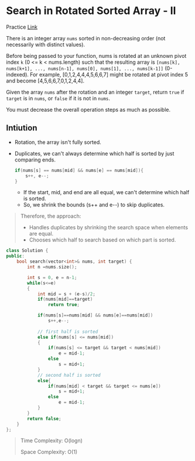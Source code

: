# Search in Rotated Sorted Array - II

Practice [Link](https://leetcode.com/problems/search-in-rotated-sorted-array-ii/description/)

There is an integer array `nums` sorted in non-decreasing order (not necessarily with distinct values).

Before being passed to your function, nums is rotated at an unknown pivot index `k` (0 <= k < nums.length) such that the resulting array is `[nums[k], nums[k+1], ..., nums[n-1], nums[0], nums[1], ..., nums[k-1]]` (0-indexed). For example, [0,1,2,4,4,4,5,6,6,7] might be rotated at pivot index 5 and become [4,5,6,6,7,0,1,2,4,4].

Given the array `nums` after the rotation and an integer `target`, return `true` if `target` is in `nums`, or `false` if it is not in `nums`.

You must decrease the overall operation steps as much as possible.



## Intiution

- Rotation, the array isn't fully sorted.
- Duplicates, we can't always determine which half is sorted by just comparing ends.

    ```cpp
    if(nums[s] == nums[mid] && nums[e] == nums[mid]){
        s++, e--;
    }
    ```
    - If the start, mid, and end are all equal, we can't determine which half is sorted.
  - So, we shrink the bounds (s++ and e--) to skip duplicates.

> Therefore, the approach: 
> - Handles duplicates by shrinking the search space when elements are equal.
> - Chooses which half to search based on which part is sorted.

```cpp
class Solution {
public:
    bool search(vector<int>& nums, int target) {
        int n =nums.size();

        int s = 0, e = n-1;
        while(s<=e)
        {
            int mid = s + (e-s)/2;
            if(nums[mid]==target)
                return true;

            if(nums[s]==nums[mid] && nums[e]==nums[mid])
                s++,e--;
            
            // first half is sorted
            else if(nums[s] <= nums[mid])
            {
                if(nums[s] <= target && target < nums[mid])
                    e = mid-1;
                else 
                    s = mid+1;
            }
            // second half is sorted
            else{
                if(nums[mid] < target && target <= nums[e])
                    s = mid+1;
                else 
                    e = mid-1;
            }
        }
        return false;
    }
};
```

> Time Complexity: O(logn)
>
> Space Complexity: O(1)
